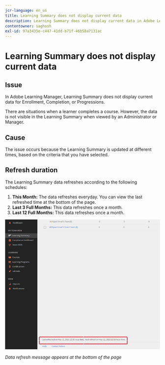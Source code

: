 ```yaml
---
jcr-language: en_us
title: Learning Summary does not display current data
description: Learning Summary does not display current data in Adobe Learning Manager
contentowner: saghosh
exl-id: 97a3435e-c447-41dd-b71f-46b58a7131ac
---
```

# Learning Summary does not display current data

## Issue

In Adobe Learning Manager, Learning Summary does not display current data for Enrollment, Completion, or Progressions.

There are situations when a learner completes a course. However, the data is not visible in the Learning Summary when viewed by an Administrator or Manager. 

## Cause

The issue occurs because the Learning Summary is updated at different times, based on the criteria that you have selected.

## Refresh duration

The Learning Summary data refreshes according to the following schedules:

1. **This Month:** The data refreshes everyday. You can view the last refreshed time at the bottom of the page.
1. **Last 3 Full Months:** This data refreshes once a month. 
1. **Last 12 Full Months:** This data refreshes once a month. 

![](assets/learning-summary.png)

*Data refresh message appears at the bottom of the page*
